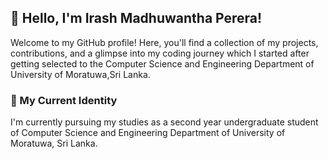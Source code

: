 ## 👋 Hello, I'm Irash Madhuwantha Perera!

Welcome to my GitHub profile! Here, you'll find a collection of my projects, contributions, and a glimpse into my coding journey which I started after getting selected to the Computer Science and Engineering Department of University of Moratuwa,Sri Lanka.

### 🔭 My Current Identity 

I'm currently pursuing my studies as a second year undergraduate student of Computer Science and Engineering Department of University of Moratuwa, Sri Lanka.

